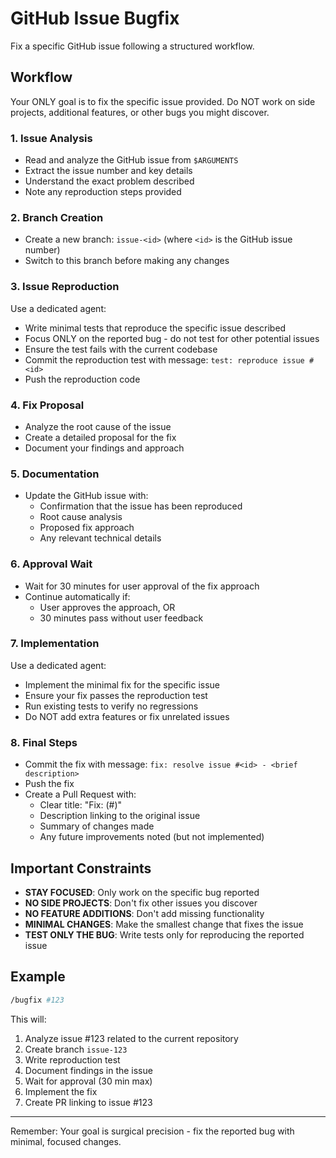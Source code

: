 # GitHub Issue Bugfix

Fix a specific GitHub issue following a structured workflow.

## Workflow

Your ONLY goal is to fix the specific issue provided. Do NOT work on side projects, additional features, or other bugs you might discover.

### 1. Issue Analysis
- Read and analyze the GitHub issue from `$ARGUMENTS`
- Extract the issue number and key details
- Understand the exact problem described
- Note any reproduction steps provided

### 2. Branch Creation
- Create a new branch: `issue-<id>` (where `<id>` is the GitHub issue number)
- Switch to this branch before making any changes

### 3. Issue Reproduction

Use a dedicated agent:

- Write minimal tests that reproduce the specific issue described
- Focus ONLY on the reported bug - do not test for other potential issues
- Ensure the test fails with the current codebase
- Commit the reproduction test with message: `test: reproduce issue #<id>`
- Push the reproduction code

### 4. Fix Proposal
- Analyze the root cause of the issue
- Create a detailed proposal for the fix
- Document your findings and approach

### 5. Documentation
- Update the GitHub issue with:
  - Confirmation that the issue has been reproduced
  - Root cause analysis
  - Proposed fix approach
  - Any relevant technical details

### 6. Approval Wait
- Wait for 30 minutes for user approval of the fix approach
- Continue automatically if:
  - User approves the approach, OR
  - 30 minutes pass without user feedback

### 7. Implementation

Use a dedicated agent:

- Implement the minimal fix for the specific issue
- Ensure your fix passes the reproduction test
- Run existing tests to verify no regressions
- Do NOT add extra features or fix unrelated issues

### 8. Final Steps
- Commit the fix with message: `fix: resolve issue #<id> - <brief description>`
- Push the fix
- Create a Pull Request with:
  - Clear title: "Fix: <issue title> (#<id>)"
  - Description linking to the original issue
  - Summary of changes made
  - Any future improvements noted (but not implemented)

## Important Constraints

- **STAY FOCUSED**: Only work on the specific bug reported
- **NO SIDE PROJECTS**: Don't fix other issues you discover
- **NO FEATURE ADDITIONS**: Don't add missing functionality
- **MINIMAL CHANGES**: Make the smallest change that fixes the issue
- **TEST ONLY THE BUG**: Write tests only for reproducing the reported issue

## Example

```bash
/bugfix #123
```

This will:
1. Analyze issue #123 related to the current repository
2. Create branch `issue-123`
3. Write reproduction test
4. Document findings in the issue
5. Wait for approval (30 min max)
6. Implement the fix
7. Create PR linking to issue #123

---

Remember: Your goal is surgical precision - fix the reported bug with minimal, focused changes.
